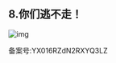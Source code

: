 ## 8.你们逃不走！
  



![img](https://pic3.zhimg.com/v2-f4127ce3cf151aae97674af068cef83e.webp)

  



备案号:YX016RZdN2RXYQ3LZ

